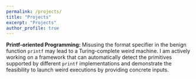 ```yaml
---
permalink: /projects/
title: "Projects"
excerpt: "Projects"
author_profile: true
---
```


**Printf-oriented Programming:** Misusing the format specifier in the benign function `printf` may lead to a Turing-complete weird machine. I am actively working on a framework that can automatically detect the primitives supported by different `printf` implementations and demonstrate the feasibility to launch weird executions by providing concrete inputs.
